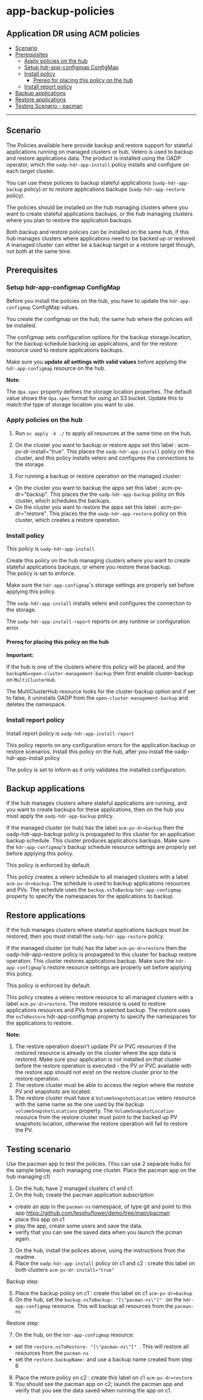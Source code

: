# app-backup-policies
Application DR using ACM policies 
------

- [Scenario](#scenario)
- [Prerequisites](#prerequisites)
  - [Apply policies on the hub](#apply-policies-on-the-hub)
  - [Setup hdr-app-configmap ConfigMap](#setup-hdr-app-configmap-configmap)
  - [Install policy](#install-policy)
    - [Prereq for placing this policy on the hub](#prereq-for-placing-this-policy-on-the-hub)
  - [Install report policy](#install-report-policy)
- [Backup applications](#backup-applications)
- [Restore applications](#restore-applications)
- [Testing Scenario - pacman](#testing-scenario)

------

## Scenario
The Policies available here provide backup and restore support for stateful applications running on  managed clusters or hub. Velero is used to backup and restore applications data. The product is installed using the OADP operator, which the `oadp-hdr-app-install` policy installs and configure on each target cluster.

You can use these policies to backup stateful applications (`oadp-hdr-app-backup` policy) or to restore applications backups (`oadp-hdr-app-restore` policy).

The policies should be installed on the hub managing clusters where you want to create stateful applications backups, or the hub managing clusters where you plan to restore the application backups. 

Both backup and restore policies can be installed on the same hub, if this hub manages clusters where applications need to be backed up or restored. A managed cluster can either be a backup target or a restore target though, not both at the same time. 


## Prerequisites


### Setup hdr-app-configmap ConfigMap

Before you install the policies on the hub, you have to update the `hdr-app-configmap` ConfigMap values. 

You create the configmap on the hub, the same hub where the policies will be installed.

The configmap sets configuration options for the backup storage location, for the backup schedule backing up applications, and for the restore resource used to restore applications backups.

Make sure you <b>update all settings with valid values</b> before applying the `hdr-app-configmap` resource on the hub.

<b>Note</b>:

The `dpa.spec` property defines the storage location properties. The default value shows the `dpa.spec` format for using an S3 bucket. Update this to match the type of storage location you want to use.


### Apply policies on the hub

1. Run `oc apply -k ./` to apply all resources at the same time on the hub. 

2. On the cluster you want to backup or restore apps set this label : acm-pv-dr-install="true". 
This places the `oadp-hdr-app-install` policy on this cluster, and this policy installs velero and configures the connections to the storage.

3. For running a backup or restore operation on the managed cluster:
  - On the cluster you want to backup the apps set this label : acm-pv-dr="backup". 
This places the the `oadp-hdr-app-backup` policy on this cluster, which schedules the backups.
  - On the cluster you want to restore the apps set this label : acm-pv-dr="restore". 
This places the the `oadp-hdr-app-restore` policy on this cluster, which creates a restore operation.


### Install policy 


This policy is `oadp-hdr-app-install` 

Create this policy on the hub managing clusters where you want to create stateful applications backups,
or where you restore these backup.  
The policy is set to enforce.

Make sure the `hdr-app-configmap`'s storage settings are properly set before applying this policy.

The  `oadp-hdr-app-install` installs velero and configures the connection to the storage.

The  `oadp-hdr-app-install-report` reports on any runtime or configuration error.

#### Prereq for placing this policy on the hub


<b>Important:</b>

If the hub is one of the clusters where this policy will be placed, and the `backupNS=open-cluster-management-backup` then first enable cluster-backup on `MultiClusterHub`. 

The MultiClusterHub resource looks for the cluster-backup option and if set to false, it uninstalls OADP from the `open-cluster-management-backup` and deletes the namespace.


### Install report policy

Install report policy is `oadp-hdr-app-install-report` 


This policy reports on any configuration errors for the application backup or restore scenarios.
Install this policy on the hub, after you install the oadp-hdr-app-install policy

The policy is set to inform as it only validates the installed configuration.

## Backup applications

If the hub manages clusters where stateful applications are running, and you want to create backups for these applications, then on the hub you must apply the `oadp-hdr-app-backup` policy.


If the managed cluster (or hub) has the label `acm-pv-dr=backup` then the oadp-hdr-app-backup policy 
is propagated to this cluster for an application backup schedule. This cluster produces applications backups.
Make sure the `hdr-app-configmap`'s backup schedule resource settings are properly set before applying this policy.

This policy is enforced by default.

This policy creates a velero schedule to all managed clusters with a label `acm-pv-dr=backup`.
The schedule is used to backup applications resources and PVs.
The schedule uses the `backup.nsToBackup` `hdr-app-configmap` property to specify the namespaces for the applications to backup. 


## Restore applications

If the hub manages clusters where stateful applications backups must be restored, then you must install the `oadp-hdr-app-restore` policy.

If the managed cluster (or hub) has the label `acm-pv-dr=restore` then the oadp-hdr-app-restore policy 
is propagated to this cluster for backup restore operation. This cluster restores applications backup.
Make sure the `hdr-app-configmap`'s restore resource settings are properly set before applying this policy.

This policy is enforced by default.

This policy creates a velero restore resource to all managed clusters 
with a label `acm-pv-dr=restore`. The restore resource is used to restore applications resources and PVs
from a selected backup.
The restore uses the `nsToRestore` hdr-app-configmap property to specify the namespaces for the applications to restore.


<b>Note:</b>
1. The restore operation doesn't update PV or PVC resources if the restored resource is already on the cluster where the app data is restored. Make sure your application is not installed on that cluster before the restore operation is executed - the PV or PVC available with the restore app should not exist on the restore cluster prior to the restore operation.
2. The restore cluster must be able to access the region where the restore PV and snapshots are located.
3. The restore cluster must have a `VolumeSnapshotLocation` velero resource with the same name as the one used by the backup `volumeSnapshotLocations` property. The `VolumeSnapshotLocation` resource from the restore cluster must point to the backed up PV snapshots location, otherwise the restore operation will fail to restore the PV.



## Testing scenario

Use the pacman app to test the policies. (You can use 2 separate hubs for the sample below, each managing one cluster. Place the pacman app on the hub managing c1)

1. On the hub, have 2 managed clusters c1 and c1.
2. On the hub, create the pacman application subscription 
- create an app in the `pacman-ns` namespace, of type git and point to this app https://github.com/tesshuflower/demo/tree/main/pacman
- place this app on c1
- play the app, create some users and save the data.
- verify that you can see the saved data when you launch the pcman again.
3. On the hub, install the polices above, using the instructions from the readme. 
4. Place the `oadp-hdr-app-install` policy on c1 and c2 : create this label on both clusters `acm-pv-dr-install="true"`

Backup step:<br>

5. Place the backup policy on c1 : create this label on c1 `acm-pv-dr=backup`
6. On the hub, set the `backup.nsToBackup: "[\"pacman-ns\"]" ` on the `hdr-app-configmap` resource. This will backup all resources from the `pacman-ns`


Restore step:<br>

7. On the hub, on the `hdr-app-configmap` resource:
- set the `restore.nsToRestore: "[\"pacman-ns\"]" `. This will restore all resources from the `pacman-ns`
- set the `restore.backupName:` and use a backup name created from step 6
8. Place the retore policy on c2 : create this label on c1 `acm-pv-dr=restore`
9. You should see the pacman app on c2; launch the pacman app and verify that you see the data saved when running the app on c1.